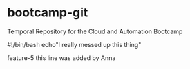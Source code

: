 
# bootcamp-git

Temporal Repository for the Cloud and Automation Bootcamp
   



#!/bin/bash
echo"I really messed up this thing"





feature-5
this line was added by Anna








